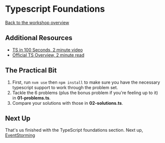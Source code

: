 # Typescript Foundations

[Back to the workshop overview](https://github.com/PensionBee/ddd-workshop#workshop-overview)

## Additional Resources

- [TS in 100 Seconds, 2 minute video](https://www.youtube.com/watch?v=zQnBQ4tB3ZA)
- [Official TS Overview, 2 minute read](https://www.typescriptlang.org/)

## The Practical Bit

1. First, run `nvm use` then `npm install` to make sure you have the necessary typescript support to work through the problem set.
2. Tackle the 6 problems (plus the bonus problem if you're feeling up to it) in **01-problems.ts**.
3. Compare your solutions with those in **02-solutions.ts**.

## Next Up

That's us finished with the TypeScript foundations section. Next up, [EventStorming](https://github.com/PensionBee/ddd-workshop/tree/02-eventstorming)
